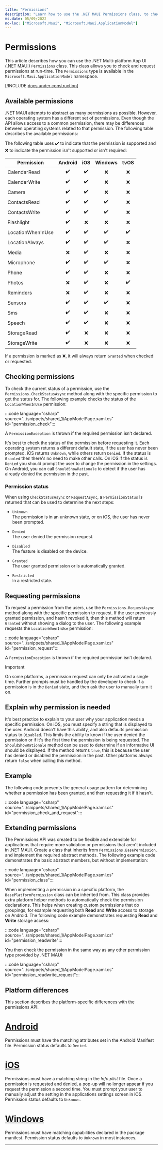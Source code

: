 ```yaml
---
title: "Permissions"
description: "Learn how to use the .NET MAUI Permissions class, to check and request permissions. This class is in the Microsoft.Maui.ApplicationModel namespace."
ms.date: 05/09/2022
no-loc: ["Microsoft.Maui", "Microsoft.Maui.ApplicationModel"]
---
```


# Permissions

This article describes how you can use the .NET Multi-platform App UI (.NET MAUI) `Permissions` class. This class allows you to check and request permissions at run-time. The `Permissions` type is available in the `Microsoft.Maui.ApplicationModel` namespace.

[!INCLUDE [docs under construction](~/includes/preview-note.md)]

## Available permissions

.NET MAUI attempts to abstract as many permissions as possible. However, each operating system has a different set of permissions. Even though the API allows access to a common permission, there may be differences between operating systems related to that permission. The following table describes the available permissions:

The following table uses ✔️ to indicate that the permission is supported and ❌ to indicate the permission isn't supported or isn't required:

| Permission        | Android | iOS | Windows | tvOS |
|-------------------|:-------:|:---:|:-------:|:----:|
| CalendarRead      | ✔️     | ✔️  | ❌      | ❌   |
| CalendarWrite     | ✔️     | ✔️  | ❌      | ❌   |
| Camera            | ✔️     | ✔️  | ❌      | ❌   |
| ContactsRead      | ✔️     | ✔️  | ✔️      | ❌   |
| ContactsWrite     | ✔️     | ✔️  | ✔️      | ❌   |
| Flashlight        | ✔️     | ❌  | ❌      | ❌   |
| LocationWhenInUse | ✔️     | ✔️  | ✔️      | ✔️   |
| LocationAlways    | ✔️     | ✔️  | ✔️      | ❌   |
| Media             | ❌     | ✔️  | ❌      | ❌   |
| Microphone        | ✔️     | ✔️  | ✔️      | ❌   |
| Phone             | ✔️     | ✔️  | ❌      | ❌   |
| Photos            | ❌     | ✔️  | ❌      | ✔️   |
| Reminders         | ❌     | ✔️  | ❌      | ❌   |
| Sensors           | ✔️     | ✔️  | ✔️      | ❌   |
| Sms               | ✔️     | ✔️  | ❌      | ❌   |
| Speech            | ✔️     | ✔️  | ❌      | ❌   |
| StorageRead       | ✔️     | ❌  | ❌      | ❌   |
| StorageWrite      | ✔️     | ❌  | ❌      | ❌   |

If a permission is marked as ❌, it will always return `Granted` when checked or requested.

## Checking permissions

To check the current status of a permission, use the `Permissions.CheckStatusAsync` method along with the specific permission to get the status for. The following example checks the status of the `LocationWhenInUse` permission:

:::code language="csharp" source="../snippets/shared_1/AppModelPage.xaml.cs" id="permission_check":::

A `PermissionException` is thrown if the required permission isn't declared.

It's best to check the status of the permission before requesting it. Each operating system returns a different default state, if the user has never been prompted. iOS returns `Unknown`, while others return `Denied`. If the status is `Granted` then there's no need to make other calls. On iOS if the status is `Denied` you should prompt the user to change the permission in the settings. On Android, you can call `ShouldShowRationale` to detect if the user has already denied the permission in the past.

### Permission status

When using `CheckStatusAsync` or `RequestAsync`, a `PermissionStatus` is returned that can be used to determine the next steps:

- `Unknown`\
The permission is in an unknown state, or on iOS, the user has never been prompted.

- `Denied`\
The user denied the permission request.

- `Disabled`\
The feature is disabled on the device.

- `Granted`\
The user granted permission or is automatically granted.

- `Restricted`\
In a restricted state.

## Requesting permissions

To request a permission from the users, use the `Permissions.RequestAsync` method along with the specific permission to request. If the user previously granted permission, and hasn't revoked it, then this method will return `Granted` without showing a dialog to the user. The following example requests the `LocationWhenInUse` permission:

:::code language="csharp" source="../snippets/shared_1/AppModelPage.xaml.cs" id="permission_request":::

A `PermissionException` is thrown if the required permission isn't declared.

> [!IMPORTANT]
> On some platforms, a permission request can only be activated a single time. Further prompts must be handled by the developer to check if a permission is in the `Denied` state, and then ask the user to manually turn it on.

## Explain why permission is needed

It's best practice to explain to your user why your application needs a specific permission. On iOS, you must specify a string that is displayed to the user. Android doesn't have this ability, and also defaults permission status to `Disabled`. This limits the ability to know if the user denied the permission or if it's the first time the permission is being requested. The `ShouldShowRationale` method can be used to determine if an informative UI should be displayed. If the method returns `true`, this is because the user has denied or disabled the permission in the past. Other platforms always return `false` when calling this method.

## Example

The following code presents the general usage pattern for determining whether a permission has been granted, and then requesting it if it hasn't.

:::code language="csharp" source="../snippets/shared_1/AppModelPage.xaml.cs" id="permission_check_and_request":::

## Extending permissions

The Permissions API was created to be flexible and extensible for applications that require more validation or permissions that aren't included in .NET MAUI. Create a class that inherits from `Permissions.BasePermission`, and implement the required abstract methods. The following example code demonstrates the basic abstract members, but without implementation:

:::code language="csharp" source="../snippets/shared_1/AppModelPage.xaml.cs" id="permission_class":::

When implementing a permission in a specific platform, the `BasePlatformPermission` class can be inherited from. This class provides extra platform helper methods to automatically check the permission declarations. This helps when creating custom permissions that do groupings, for example requesting both **Read** and **Write** access to storage on Android. The following code example demonstrates requesting **Read** and **Write** storage access:

:::code language="csharp" source="../snippets/shared_1/AppModelPage.xaml.cs" id="permission_readwrite":::

You then check the permission in the same way as any other permission type provided by .NET MAUI:

:::code language="csharp" source="../snippets/shared_1/AppModelPage.xaml.cs" id="permission_readwrite_request":::

<!-- Cutting this
     It should be updated to demonstrate creating a class in each of the platform project folders, or by simply using #if OS checks
     However, at this time VS isn't giving me the correct APIs when I swap from Android to Windows, so I can't even try to write
     any code outside of Android

     Also, this talks about the "shared" project concept which isn't required in .NET MAUI. I would also assume that
     using DependencyService.Register isn't required. So this code will have to be updated too.
>

If you wanted to call this API from your shared code, you could create an interface and use a dependency service to register and get the implementation.

```csharp
public interface IReadWritePermission
{        
    Task<PermissionStatus> CheckStatusAsync();
    Task<PermissionStatus> RequestAsync();
}
```

Then implement the interface in your platform project:

```csharp
public class ReadWriteStoragePermission : Permissions.BasePlatformPermission, IReadWritePermission
{
    public override (string androidPermission, bool isRuntime)[] RequiredPermissions => new List<(string androidPermission, bool isRuntime)>
    {
        (Android.Manifest.Permission.ReadExternalStorage, true),
        (Android.Manifest.Permission.WriteExternalStorage, true)
    }.ToArray();
}
```

You can then register the specific implementation:

```csharp
DependencyService.Register<IReadWritePermission, ReadWriteStoragePermission>();
```

Then from your shared project you can resolve and use it:

```csharp
var readWritePermission = DependencyService.Get<IReadWritePermission>();
var status = await readWritePermission.CheckStatusAsync();
if (status != PermissionStatus.Granted)
{
    status = await readWritePermission.RequestAsync();
}
```
-->

## Platform differences

This section describes the platform-specific differences with the permissions API.

<!-- markdownlint-disable MD025 -->
# [Android](#tab/android)

Permissions must have the matching attributes set in the Android Manifest file. Permission status defaults to `Denied`.

<!-- TODO For more information, see [Permissions in .NET MAUI for Android](../../android/app-fundamentals/permissions.md). -->

# [iOS](#tab/ios)

Permissions must have a matching string in the _Info.plist_ file. Once a permission is requested and denied, a pop-up will no longer appear if you request the permission a second time. You must prompt your user to manually adjust the setting in the applications settings screen in iOS. Permission status defaults to `Unknown`.

<!-- TODO For more information, see [iOS Security and Privacy Features](../ios/app-fundamentals/security-privacy.md). -->

# [Windows](#tab/windows)

Permissions must have matching capabilities declared in the package manifest. Permission status defaults to `Unknown` in most instances.

<!-- TODO For more information, see [App Capability Declaration](/windows/uwp/packaging/app-capability-declarations). -->

-----
<!-- markdownlint-enable MD025 -->
